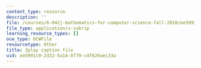 ```yaml
---
content_type: resource
description: ''
file: /courses/6-042j-mathematics-for-computer-science-fall-2010/ee5991c92d325a148f79c4f626aec33a_pNt5Ll6hGqo.vtt
file_type: application/x-subrip
learning_resource_types: []
ocw_type: OCWFile
resourcetype: Other
title: 3play caption file
uid: ee5991c9-2d32-5a14-8f79-c4f626aec33a
---
```

